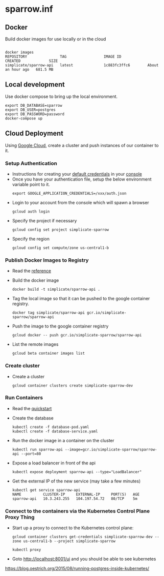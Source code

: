 # sparrow.inf

## Docker
Build docker images for use locally or in the cloud
```

docker images
REPOSITORY               TAG                 IMAGE ID            CREATED             SIZE
simplicate/sparrow-api   latest              1c883fc3ffc6        About an hour ago   681.5 MB
```

## Local development
Use docker compose to bring up the local environment.
```
export DB_DATABASE=sparrow
export DB_USER=postgres
export DB_PASSWORD=password
docker-compose up
```

## Cloud Deployment
Using [Google Cloud](https://console.cloud.google.com), create a cluster and push instances of our container to it.

### Setup Authentication
 - Instructions for creating your [default credentials](https://developers.google.com/identity/protocols/application-default-credentials)
   in your [console](https://console.developers.google.com/apis/credentials?project=simplicate-sparrow)
 - Once you have your authentication file, setup the below environment variable point to it.
   ```
   export GOOGLE_APPLICATION_CREDENTIALS=/xxx/auth.json
   ```
 - Login to your account from the console which will spawn a browser
    ```
    gcloud auth login
    ```
 - Specify the project if necessary
    ```
    gcloud config set project simplicate-sparrow
    ```
 - Specify the region
    ```
    gcloud config set compute/zone us-central1-b
    ```

### Publish Docker Images to Registry
 - Read the [reference](https://cloud.google.com/container-registry/docs/pushing)
 - Build the docker image
    ```
    docker build -t simplicate/sparrow-api .
    ```
    
 - Tag the local image so that it can be pushed to the google container registry.
    ```
    docker tag simplicate/sparrow-api gcr.io/simplicate-sparrow/sparrow-api
    ```

- Push the image to the google container registry
    ```
    gcloud docker -- push gcr.io/simplicate-sparrow/sparrow-api
    ```

- List the remote images
    ```
    gcloud beta container images list
    ```

### Create cluster

 - Create a cluster
    ```
    gcloud container clusters create simplicate-sparrow-dev
    ```

### Run Containers
 - Read the [quickstart](https://cloud.google.com/container-engine/docs/quickstart)

 - Create the database 
    ```
    kubectl create -f database-pod.yaml
    kubectl create -f database-service.yaml
    ```

 - Run the docker image in a container on the cluster
    ```
    kubectl run sparrow-api --image=gcr.io/simplicate-sparrow/sparrow-api --port=80
    ```

 - Expose a load balancer in front of the api
    ```
    kubectl expose deployment sparrow-api --type="LoadBalancer"
    ```

 - Get the external IP of the new service (may take a few minutes)
    ```
    kubectl get service sparrow-api
    NAME          CLUSTER-IP     EXTERNAL-IP     PORT(S)   AGE
    sparrow-api   10.3.243.255   104.197.54.72   80/TCP    5m
    ```

### Connect to the containers via the Kubernetes Control Plane Proxy Thing
 - Start up a proxy to connect to the Kubernetes control plane:
    ```
    gcloud container clusters get-credentials simplicate-sparrow-dev --zone us-central1-b --project simplicate-sparrow

    kubectl proxy
    ```
 - Goto [http://localhost:8001/ui](http://localhost:8001/ui) and you should be able to see kubernetes

https://blog.oestrich.org/2015/08/running-postgres-inside-kubernetes/
